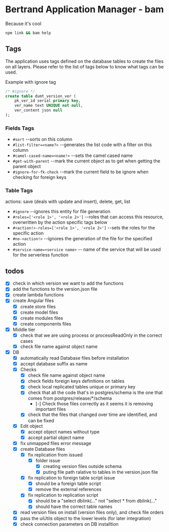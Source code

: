# Bertrand Application Manager - bam

Because it's cool

```sh
npm link && bam help
```

## Tags

The application uses tags defined on the database tables to create the files on all layers. Please refer to the list of tags below to know what tags can be used.

Example with ignore tag

```sql
/* #ignore */
create table dumt_version_ver (
    pk_ver_id serial primary key,
    ver_name text UNIQUE not null,
    ver_content json null
);
```

### Fields Tags

- `#sort` --sorts on this column
- `#list-filter=<name?>` --generates the list code with a filter on this column
- `#camel-cased-name=<name!>` --sets the camel cased name
- `#get-with-parent` --mark the current object as to get when getting the parent object
- `#ignore-for-fk-check` --mark the current field to be ignore when checking for foreign keys

### Table Tags

actions: save (deals with update and insert), delete, get, list

- `#ignore` --ignores this entity for file generation
- `#roles=['<role 1>', '<role 2>']` --roles that can access this resource, overwritten by the action specific tags below
- `#<action!>-roles=['<role 1>', '<role 2>']` --sets the roles for the specific action
- `#no-<action!>` --ignores the generation of the file for the specified action
- `#service-name=<service name>` -- name of the service that will be used for the serverless function

## todos

- [x] check in which version we want to add the functions
- [x] add the functions to the version.json file
- [x] create lambda functions
- [x] create Angular files
  - [x] create store files
  - [x] create model files
  - [x] create modules files
  - [x] create components files
- [x] Middle tier
  - [x] check that we are using process or processReadOnly in the correct cases
  - [x] check file name against object name
- [x] DB
  - [x] automatically read Database files before installation
  - [x] accept database suffix as name
  - [x] Checks
    - [x] check file name against object name
    - [x] check fields foreign keys definitions on tables
    - [x] check local replicated tables unique or primary key
    - [x] check that all the code that's in postgres/schema is the one that comes from postgres/release/*/schema
      - [-] Check those files correctly as it seems it is removing important files
    - [x] check that the files that changed over time are identified, and can be fixed
  - [x] Edit object
    - [x] accept object names without type
    - [x] accept partial object name
  - [x] fix unmapped files error message
  - [x] create Database files
    - [x] fix replication from issued
      - [x] folder issue
        - [x] creating version files outside schema
        - [x] puting file path ralative to tables in the version.json file
    - [x] fix replication to foreign table script issue
      - [x] should be a foreign table script
      - [x] remove the external references
    - [x] fix replication to replication script
      - [x] should be a "select dblink(..." not "select * from dblink(..."
      - [x] should have the correct table names
  - [x] read version files on install (version files only), and check file orders
  - [x] pass the uiUtils object to the lower levels (for later integration)
  - [x] check connection parameters on DB installtion